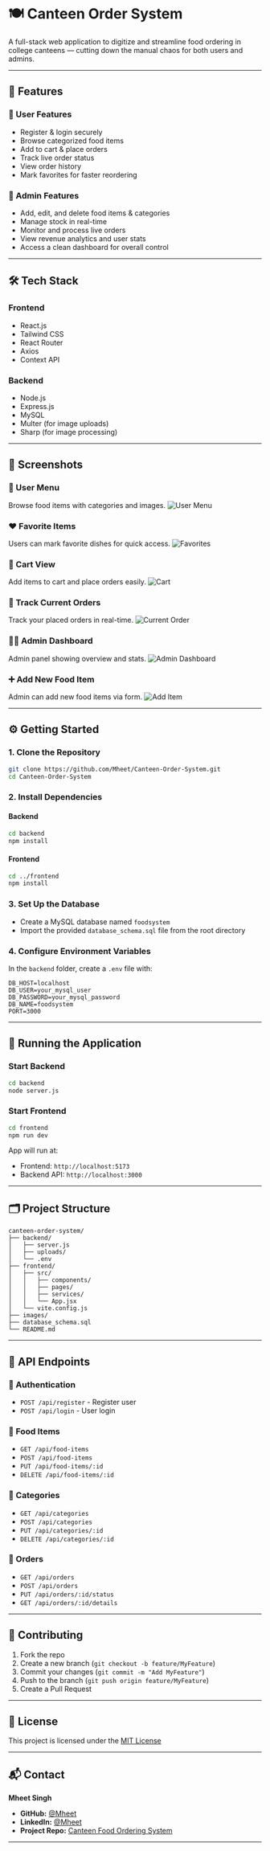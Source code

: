 # 🍽️ Canteen Order System

A full-stack web application to digitize and streamline food ordering in college canteens — cutting down the manual chaos for both users and admins.

---

## 🎯 Features

### 👥 User Features

* Register & login securely
* Browse categorized food items
* Add to cart & place orders
* Track live order status
* View order history
* Mark favorites for faster reordering

### 🔧 Admin Features

* Add, edit, and delete food items & categories
* Manage stock in real-time
* Monitor and process live orders
* View revenue analytics and user stats
* Access a clean dashboard for overall control

---

## 🛠️ Tech Stack

### Frontend

* React.js
* Tailwind CSS
* React Router
* Axios
* Context API

### Backend

* Node.js
* Express.js
* MySQL
* Multer (for image uploads)
* Sharp (for image processing)

---

## 📸 Screenshots

### 🧾 User Menu
Browse food items with categories and images.
![User Menu](images/user-menu.png)

### ❤️ Favorite Items
Users can mark favorite dishes for quick access.
![Favorites](images/fav.png)

### 🛒 Cart View
Add items to cart and place orders easily.
![Cart](images/cart.png)

### 🔄 Track Current Orders
Track your placed orders in real-time.
![Current Order](images/current-order.png)

### 🧑‍💼 Admin Dashboard
Admin panel showing overview and stats.
![Admin Dashboard](images/admin-dashboard.png)

### ➕ Add New Food Item
Admin can add new food items via form.
![Add Item](images/admin-add-item.png)

---

## ⚙️ Getting Started

### 1. Clone the Repository

```bash
git clone https://github.com/Mheet/Canteen-Order-System.git
cd Canteen-Order-System
```

### 2. Install Dependencies

#### Backend

```bash
cd backend
npm install
```

#### Frontend

```bash
cd ../frontend
npm install
```

### 3. Set Up the Database

* Create a MySQL database named `foodsystem`
* Import the provided `database_schema.sql` file from the root directory

### 4. Configure Environment Variables

In the `backend` folder, create a `.env` file with:

```env
DB_HOST=localhost
DB_USER=your_mysql_user
DB_PASSWORD=your_mysql_password
DB_NAME=foodsystem
PORT=3000
```

---

## 🚀 Running the Application

### Start Backend

```bash
cd backend
node server.js
```

### Start Frontend

```bash
cd frontend
npm run dev
```

App will run at:

* Frontend: `http://localhost:5173`
* Backend API: `http://localhost:3000`

---

## 🗂️ Project Structure

```
canteen-order-system/
├── backend/
│   ├── server.js
│   ├── uploads/
│   └── .env
├── frontend/
│   ├── src/
│   │   ├── components/
│   │   ├── pages/
│   │   ├── services/
│   │   └── App.jsx
│   └── vite.config.js
├── images/
├── database_schema.sql
└── README.md
```

---

## 🔌 API Endpoints

### 🔐 Authentication

* `POST /api/register` - Register user
* `POST /api/login` - User login

### 🍔 Food Items

* `GET /api/food-items`
* `POST /api/food-items`
* `PUT /api/food-items/:id`
* `DELETE /api/food-items/:id`

### 📂 Categories

* `GET /api/categories`
* `POST /api/categories`
* `PUT /api/categories/:id`
* `DELETE /api/categories/:id`

### 🧾 Orders

* `GET /api/orders`
* `POST /api/orders`
* `PUT /api/orders/:id/status`
* `GET /api/orders/:id/details`

---

## 🤝 Contributing

1. Fork the repo
2. Create a new branch (`git checkout -b feature/MyFeature`)
3. Commit your changes (`git commit -m "Add MyFeature"`)
4. Push to the branch (`git push origin feature/MyFeature`)
5. Create a Pull Request

---

## 📜 License

This project is licensed under the [MIT License](LICENSE)

---

## 📬 Contact

**Mheet Singh**
- **GitHub:** [@Mheet](https://github.com/Mheet)
- **LinkedIn:** [@Mheet](https://www.linkedin.com/in/mheet/)
- **Project Repo:** [Canteen Food Ordering System](https://github.com/Mheet/Canteen-Food-Ordering-System)


---

